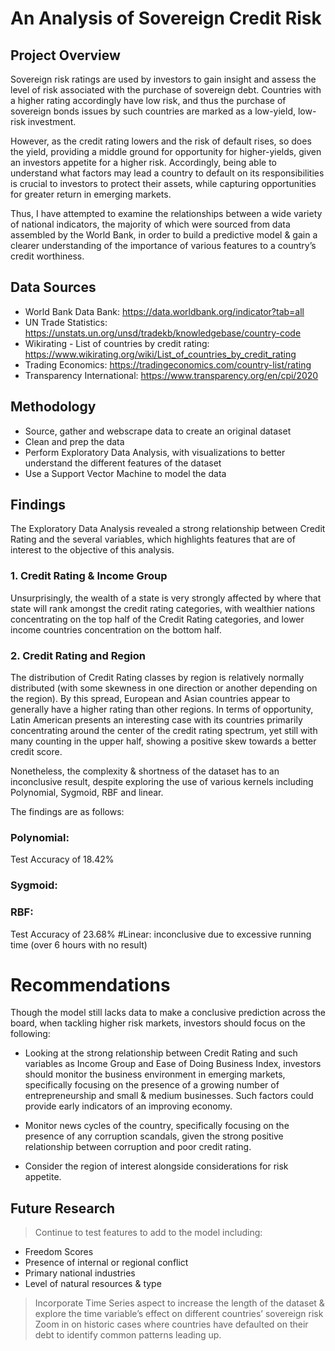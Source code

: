 

# An Analysis of Sovereign Credit Risk

## Project Overview
Sovereign risk ratings are used by investors to gain insight and assess the level of risk associated with the purchase of sovereign debt. Countries with a higher rating accordingly have low risk, and thus the purchase of sovereign bonds issues by such countries are marked as a low-yield, low-risk investment. 

However, as the credit rating lowers and the risk of default rises, so does the yield, providing a middle ground for opportunity for higher-yields, given an investors appetite for a higher risk. Accordingly, being able to understand what factors may lead a country to default on its responsibilities is crucial to investors to protect their assets, while capturing opportunities for greater return in emerging markets. 

Thus, I have attempted to examine the relationships between a wide variety of  national indicators, the majority of which were sourced from data assembled by the World Bank, in order to build a predictive model & gain a clearer understanding of the importance of various features to a country’s credit worthiness. 

## Data Sources

* World Bank Data Bank: https://data.worldbank.org/indicator?tab=all 
* UN Trade Statistics: https://unstats.un.org/unsd/tradekb/knowledgebase/country-code
* Wikirating - List of countries by credit rating: https://www.wikirating.org/wiki/List_of_countries_by_credit_rating
* Trading Economics: https://tradingeconomics.com/country-list/rating
* Transparency International: https://www.transparency.org/en/cpi/2020 


## Methodology

-	Source, gather and webscrape data to create an original dataset
-	Clean and prep the data 
-	Perform Exploratory Data Analysis, with visualizations to better understand the different features of the dataset
-	Use a Support Vector Machine to model the data

## Findings


The Exploratory Data Analysis revealed a strong relationship between Credit Rating and the several variables, which highlights features that are of interest to the objective of this analysis. 
### 1. Credit Rating & Income Group


Unsurprisingly, the wealth of a state is very strongly affected by where that state will rank amongst the credit rating categories, with wealthier nations concentrating on the top half of the Credit Rating categories, and lower income countries concentration on the bottom half. 

### 2. Credit Rating and Region

The distribution of Credit Rating classes by region is relatively normally distributed (with some skewness in one direction or another depending on the region). By this spread, European and Asian countries appear to generally have a higher rating than other regions. 
In terms of opportunity, Latin American presents an interesting case with its countries primarily concentrating around the center of the credit rating spectrum, yet still with many counting in the upper half, showing a positive skew towards a better credit score. 


Nonetheless, the complexity & shortness of the dataset has to an inconclusive result, despite exploring the use of various kernels including Polynomial, Sygmoid, RBF and linear. 

The findings are as follows: 

### Polynomial: 
Test Accuracy of 18.42%
### Sygmoid: 

### RBF: 
Test Accuracy of 23.68%
#Linear: 
inconclusive due to excessive running time (over 6 hours with no result)
# Recommendations
Though the model still lacks data to make a conclusive prediction across the board, when tackling higher risk markets, investors should focus on the following:
- Looking at the strong relationship between Credit Rating and such variables as Income Group and Ease of Doing Business Index, investors should monitor the business environment in emerging markets, specifically focusing on the presence of a growing number of entrepreneurship and small & medium businesses. Such factors could provide early indicators of an improving economy.

- Monitor news cycles of the country, specifically focusing on the presence of any corruption scandals, given the strong positive relationship between corruption and poor credit rating. 

- Consider the region of interest alongside considerations for risk appetite.

## Future Research
> Continue to test features to add to the model including:
- Freedom Scores
- Presence of internal or regional conflict
- Primary national industries
- Level of natural resources & type
> Incorporate Time Series aspect to increase the length of the dataset & explore the time variable’s effect on different countries’ sovereign risk
> Zoom in on historic cases where countries have defaulted on their debt to identify common patterns leading up.
